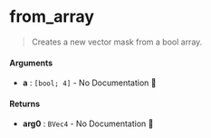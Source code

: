 # from\_array

>  Creates a new vector mask from a bool array.

#### Arguments

- **a** : `[bool; 4]` \- No Documentation 🚧

#### Returns

- **arg0** : `BVec4` \- No Documentation 🚧